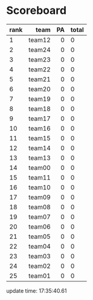 # Scoreboard
rank    | team  | PA  | total
----|-----:|-----:| -----
1 | team12 | 0 | 0
2 | team24 | 0 | 0
3 | team23 | 0 | 0
4 | team22 | 0 | 0
5 | team21 | 0 | 0
6 | team20 | 0 | 0
7 | team19 | 0 | 0
8 | team18 | 0 | 0
9 | team17 | 0 | 0
10 | team16 | 0 | 0
11 | team15 | 0 | 0
12 | team14 | 0 | 0
13 | team13 | 0 | 0
14 | team00 | 0 | 0
15 | team11 | 0 | 0
16 | team10 | 0 | 0
17 | team09 | 0 | 0
18 | team08 | 0 | 0
19 | team07 | 0 | 0
20 | team06 | 0 | 0
21 | team05 | 0 | 0
22 | team04 | 0 | 0
23 | team03 | 0 | 0
24 | team02 | 0 | 0
25 | team01 | 0 | 0


update time: 17:35:40.61 
